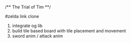 /**
    The Trial of Tim
**/

#zelda link clone

1. integrate og lib
2. build tile based board with tile placement and movement
3. sword anim / attack anim
